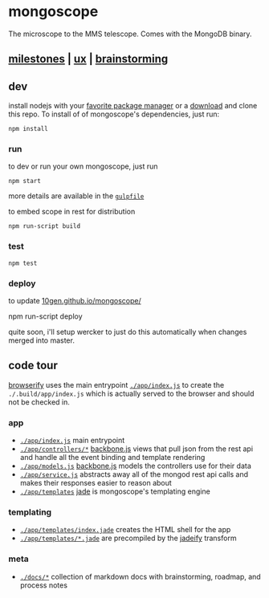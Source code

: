 # mongoscope

The microscope to the MMS telescope.  Comes with the MongoDB binary.

## [milestones](./blob/master/docs/milestones.md) | [ux](./blob/master/docs/ux.md) | [brainstorming](./blob/master/docs/brainstorming.md)

## dev

install nodejs with your [favorite package manager][node-install] or a
[download][node-download] and clone this repo.  To install of of mongoscope's
dependencies, just run:

    npm install

### run

to dev or run your own mongoscope, just run

    npm start

more details are available in the [`gulpfile`](./blob/master/gulpfile.js)


to embed scope in rest for distribution

    npm run-script build

### test

    npm test

### deploy

to update [10gen.github.io/mongoscope/](10gen.github.io/mongoscope/)

  npm run-script deploy

quite soon, i'll setup wercker to just do this automatically when changes
merged into master.

## code tour

[browserify](http://browserify.org) uses the main entrypoint
[`./app/index.js`](./blob/master/app/index.js) to create the
`./.build/app/index.js` which is actually served to the browser and should not
be checked in.

### app

- [`./app/index.js`](./blob/master/app/index.js) main entrypoint
- [`./app/controllers/*`](./blob/master/app/controllers)
  [backbone.js](http://backbonejs.org) views that pull json from the rest api
  and handle all the event binding and template rendering
- [`./app/models.js`](./blob/master/app/models.js) [backbone.js](http://backbonejs.org)
  models the controllers use for their data
- [`./app/service.js`](./blob/master/app/service.js) abstracts away all of
  the mongod rest api calls and makes their responses easier to reason about
- [`./app/templates`](./blob/master/app/templates) [jade](http://jade-lang.com/) is
  mongoscope's templating engine


### templating

- [`./app/templates/index.jade`](./blob/master/app/templates/index.jade) creates the
  HTML shell for the app
- [`./app/templates/*.jade`](./blob/master/app/templates) are precompiled by the
  [jadeify](https://github.com/domenic/jadeify) transform

### meta

- [`./docs/*`](./blob/master/docs) collection of markdown docs with
  brainstorming, roadmap, and process notes


[node-install]: https://github.com/joyent/node/wiki/Installing-Node.js-via-package-manager
[node-download]: http://nodejs.org/download/
